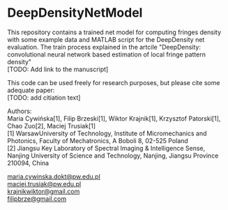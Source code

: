 # DeepDensityNetModel
This repository contains a trained net model for computing fringes density with some example data and MATLAB script for the DeepDensity net evaluation. The train process explained in the artcile "DeepDensity: convolutional neural network based estimation of local fringe pattern density" <br/>
[TODO: Add link to the manuscript]<br/>

This code can be used freely for research purposes, but please cite some adequate paper:<br/>
[TODO: add citiation text]<br/>

Authors:<br/>
Maria Cywińska[1], Filip Brzeski[1], Wiktor Krajnik[1], Krzysztof Patorski[1], Chao Zuo[2], Maciej Trusiak[1]<br/>
[1] WarsawUniversity  of  Technology,  Institute  of Micromechanics  and  Photonics,  Faculty  of Mechatronics, A Boboli 8, 02-525 Poland<br/>
[2] Jiangsu  Key  Laboratory  of  Spectral  Imaging  &  Intelligence  Sense,  Nanjing  University  of Science and Technology, Nanjing, Jiangsu Province 210094, China<br/>

maria.cywinska.dokt@pw.edu.pl<br/>
maciej.trusiak@pw.edu.pl<br/>
krajnikwiktor@gmail.com<br/>
filipbrze@gmail.com<br/>
